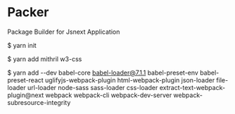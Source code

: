 # Packer

Package Builder for Jsnext Application

$ yarn init

$ yarn add mithril w3-css

$ yarn add --dev babel-core babel-loader@7.1.1 babel-preset-env babel-preset-react uglifyjs-webpack-plugin html-webpack-plugin json-loader file-loader url-loader node-sass sass-loader css-loader extract-text-webpack-plugin@next webpack webpack-cli webpack-dev-server webpack-subresource-integrity
